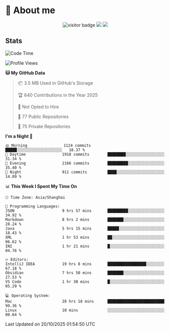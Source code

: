 <!-- ![](https://youpai.roccoshi.top/img/20200804214216.png) -->

# 🧐 About me
 
<p align="center">
<img src="https://visitor-badge.laobi.icu/badge?page_id=Lincest.Lincest&title=hits" alt="visitor badge"/>
<a href="mailto:imroccoshi@gmail.com"><img src="https://img.shields.io/badge/gmail-imroccoshi%40gmail.com-red"></a>
<a href="https://blog.roccoshi.top"><img src="https://img.shields.io/badge/blog-roccoshi-green"></a>
</p>

## Stats

<!--START_SECTION:waka-->
![Code Time](http://img.shields.io/badge/Code%20Time-2%2C845%20hrs%2036%20mins-blue)

![Profile Views](http://img.shields.io/badge/Profile%20Views-0-blue)

**🐱 My GitHub Data** 

> 📦 3.5 MB Used in GitHub's Storage 
 > 
> 🏆 640 Contributions in the Year 2025
 > 
> 🚫 Not Opted to Hire
 > 
> 📜 77 Public Repositories 
 > 
> 🔑 75 Private Repositories 
 > 
**I'm a Night 🦉** 

```text
🌞 Morning                1124 commits        █████░░░░░░░░░░░░░░░░░░░░   18.37 % 
🌆 Daytime                1918 commits        ████████░░░░░░░░░░░░░░░░░   31.34 % 
🌃 Evening                2166 commits        █████████░░░░░░░░░░░░░░░░   35.40 % 
🌙 Night                  911 commits         ████░░░░░░░░░░░░░░░░░░░░░   14.89 % 
```


📊 **This Week I Spent My Time On** 

```text
🕑︎ Time Zone: Asia/Shanghai

💬 Programming Languages: 
JSON                     9 hrs 57 mins       █████████░░░░░░░░░░░░░░░░   34.92 % 
Markdown                 8 hrs 2 mins        ███████░░░░░░░░░░░░░░░░░░   28.24 % 
Java                     5 hrs 15 mins       █████░░░░░░░░░░░░░░░░░░░░   18.43 % 
XML                      1 hr 53 mins        ██░░░░░░░░░░░░░░░░░░░░░░░   06.62 % 
INI                      1 hr 21 mins        █░░░░░░░░░░░░░░░░░░░░░░░░   04.76 % 

🔥 Editors: 
IntelliJ IDEA            19 hrs 8 mins       █████████████████░░░░░░░░   67.18 % 
Obsidian                 7 hrs 50 mins       ███████░░░░░░░░░░░░░░░░░░   27.53 % 
VS Code                  1 hr 30 mins        █░░░░░░░░░░░░░░░░░░░░░░░░   05.29 % 

💻 Operating System: 
Mac                      28 hrs 18 mins      █████████████████████████   99.36 % 
Linux                    10 mins             ░░░░░░░░░░░░░░░░░░░░░░░░░   00.64 % 
```


 Last Updated on 20/10/2025 01:54:50 UTC
<!--END_SECTION:waka-->


